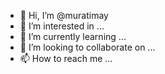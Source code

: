 - 👋 Hi, I’m @muratimay
- 👀 I’m interested in ...
- 🌱 I’m currently learning ...
- 💞️ I’m looking to collaborate on ...
- 📫 How to reach me ...

<!---
muratimay/muratimay is a ✨ special ✨ repository because its `README.md` (this file) appears on your GitHub profile.
You can click the Preview link to take a look at your changes.
--->
